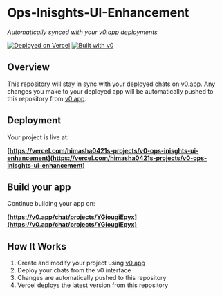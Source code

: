 # Ops-Inisghts-UI-Enhancement

*Automatically synced with your [v0.app](https://v0.app) deployments*

[![Deployed on Vercel](https://img.shields.io/badge/Deployed%20on-Vercel-black?style=for-the-badge&logo=vercel)](https://vercel.com/himasha0421s-projects/v0-ops-inisghts-ui-enhancement)
[![Built with v0](https://img.shields.io/badge/Built%20with-v0.app-black?style=for-the-badge)](https://v0.app/chat/projects/YGiougiEpyx)

## Overview

This repository will stay in sync with your deployed chats on [v0.app](https://v0.app).
Any changes you make to your deployed app will be automatically pushed to this repository from [v0.app](https://v0.app).

## Deployment

Your project is live at:

**[https://vercel.com/himasha0421s-projects/v0-ops-inisghts-ui-enhancement](https://vercel.com/himasha0421s-projects/v0-ops-inisghts-ui-enhancement)**

## Build your app

Continue building your app on:

**[https://v0.app/chat/projects/YGiougiEpyx](https://v0.app/chat/projects/YGiougiEpyx)**

## How It Works

1. Create and modify your project using [v0.app](https://v0.app)
2. Deploy your chats from the v0 interface
3. Changes are automatically pushed to this repository
4. Vercel deploys the latest version from this repository